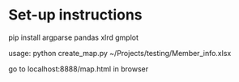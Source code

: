 # Set-up instructions

pip install argparse pandas xlrd gmplot

usage: python create_map.py ~/Projects/testing/Member_info.xlsx

go to localhost:8888/map.html in browser